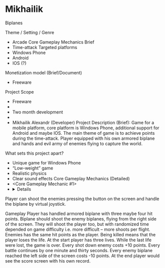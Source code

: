 # Mikhailik
Biplanes

Theme / Setting / Genre
- Arcade
Core Gameplay Mechanics Brief
- Time-attack
Targeted platforms
- Windows Phone
- Android
- IOS (?)

Monetization model (Brief/Document) 
- Freeware

Project Scope 
- Freeware
- <Game Time Scale>
- Two month development
- <Core Team>
- Mikhailik Alexandr (Developer)
Project Description (Brief):
Game for a mobile platform, core platform is Windows Phone, additional support for Android and maybe IOS. The main theme of game is to achieve points during the time-attack. Player equipped with his own armored biplane and hands and evil army of enemies flying to capture the world.

What sets this project apart?
- Unique game for Windows Phone
- “Low-weight” game
- Realistic physics
- Clear sound effects
Core Gameplay Mechanics (Detailed)
- <Core Gameplay Mechanic #1>
- <Details>
Player can shoot the enemies pressing the button on the screen and handle the biplane by virtual joystick.

Gameplay
Player has handled armored biplane with three maybe four hit points. Biplane should shoot the enemy biplanes, flying from the right side of the screen. They will shoot the player too, but with randomized time depended on game difficulty i.e. more difficult – more shoots per flight. Enemies has the same hit points as the player. Being killed means that the player loses the life. At the start player has three lives. While the last life were lost, the game is over. Every shot down enemy costs +10 points. Every battle continues by one minute and thirty seconds. Every enemy biplane reached the left side of the screen costs -10 points. At the end player would see the score screen with his own record.
